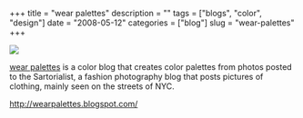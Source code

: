 +++
title = "wear palettes"
description = ""
tags = ["blogs", "color", "design"]
date = "2008-05-12"
categories = ["blog"]
slug = "wear-palettes"
+++



  <div class="notebook-screenshot"><a href="http://wearpalettes.blogspot.com/"><img src="//media.konigi.com/bluga/wt48283fa2c9b31.jpg"/></a></div><p><a href="http://wearpalettes.blogspot.com/">wear palettes</a> is a color blog that creates color palettes from photos posted to the Sartorialist, a fashion photography blog that posts pictures of clothing, mainly seen on the streets of NYC.</p>
    
  <a href="http://wearpalettes.blogspot.com/">http://wearpalettes.blogspot.com/</a>
